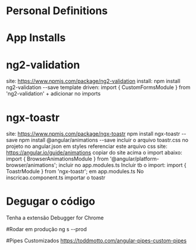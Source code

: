 # Personal Definitions

# App Installs

# ng2-validation
site: https://www.npmjs.com/package/ng2-validation
install: npm install ng2-validation --save
template driven: import { CustomFormsModule } from 'ng2-validation' + adicionar no imports

# ngx-toastr
site: https://www.npmjs.com/package/ngx-toastr
npm install ngx-toastr --save
npm install @angular/animations --save
incluir o arquivo toastr.css no projeto
no angular.json em styles referenciar este arquivo css
site: https://angular.io/guide/animations
copiar do site acima o import abaixo:
import { BrowserAnimationsModule } from '@angular/platform-browser/animations';
incluir no app.modules.ts
Incluir tb o import: import { ToastrModule } from 'ngx-toastr'; em app.modules.ts
No inscricao.component.ts importar o toastr

# Degugar o código
Tenha a extensão Debugger for Chrome

#Rodar em produção
ng s --prod

#Pipes Customizados
https://toddmotto.com/angular-pipes-custom-pipes
